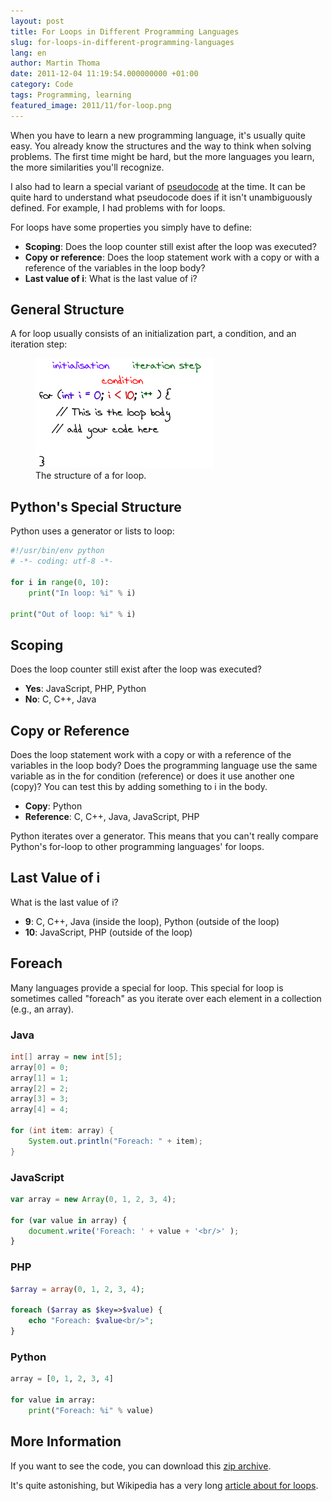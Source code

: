 ```yaml
---
layout: post
title: For Loops in Different Programming Languages
slug: for-loops-in-different-programming-languages
lang: en
author: Martin Thoma
date: 2011-12-04 11:19:54.000000000 +01:00
category: Code
tags: Programming, learning
featured_image: 2011/11/for-loop.png
---
```

When you have to learn a new programming language, it's usually quite easy. You already know the structures and the way to think when solving problems. The first time might be hard, but the more languages you learn, the more similarities you'll recognize.

I also had to learn a special variant of [pseudocode](http://en.wikipedia.org/wiki/Pseudocode) at the time. It can be quite hard to understand what pseudocode does if it isn't unambiguously defined. For example, I had problems with for loops.

For loops have some properties you simply have to define:

- **Scoping**: Does the loop counter still exist after the loop was executed?
- **Copy or reference**: Does the loop statement work with a copy or with a reference of the variables in the loop body?
- **Last value of i**: What is the last value of i?

## General Structure

A for loop usually consists of an initialization part, a condition, and an iteration step:

<figure class="aligncenter">
            <a href="../images/2011/11/for-loop-structure1.png"><img src="../images/2011/11/for-loop-structure1.png" alt="for loop structure" style="max-width:285px;max-height:176px" class="size-full wp-image-9251"/></a>
            <figcaption class="text-center">The structure of a for loop.</figcaption>
        </figure>

## Python's Special Structure

Python uses a generator or lists to loop:
```python
#!/usr/bin/env python
# -*- coding: utf-8 -*-

for i in range(0, 10):
    print("In loop: %i" % i)

print("Out of loop: %i" % i)
```

## Scoping

Does the loop counter still exist after the loop was executed?

- **Yes**: JavaScript, PHP, Python
- **No**: C, C++, Java

## Copy or Reference

Does the loop statement work with a copy or with a reference of the variables in the loop body? Does the programming language use the same variable as in the for condition (reference) or does it use another one (copy)? You can test this by adding something to i in the body.

- **Copy**: Python
- **Reference**: C, C++, Java, JavaScript, PHP

Python iterates over a generator. This means that you can't really compare Python's for-loop to other programming languages' for loops.

## Last Value of i

What is the last value of i?

- **9**: C, C++, Java (inside the loop), Python (outside of the loop)
- **10**: JavaScript, PHP (outside of the loop)

## Foreach

Many languages provide a special for loop. This special for loop is sometimes called "foreach" as you iterate over each element in a collection (e.g., an array).

### Java

```java
int[] array = new int[5];
array[0] = 0;
array[1] = 1;
array[2] = 2;
array[3] = 3;
array[4] = 4;

for (int item: array) {
    System.out.println("Foreach: " + item);
}
```

### JavaScript

```javascript
var array = new Array(0, 1, 2, 3, 4);

for (var value in array) {
    document.write('Foreach: ' + value + '<br/>' );
}
```

### PHP

```php
$array = array(0, 1, 2, 3, 4);

foreach ($array as $key=>$value) {
    echo "Foreach: $value<br/>";
}
```

### Python

```python
array = [0, 1, 2, 3, 4]

for value in array:
    print("Foreach: %i" % value)
```

## More Information

If you want to see the code, you can download this [zip archive](../images/2011/12/for-loops.zip).

It's quite astonishing, but Wikipedia has a very long [article about for loops](http://en.wikipedia.org/wiki/For_loop).
